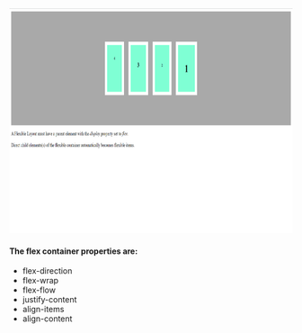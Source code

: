 <img src="flexbox1.png" width="700" height="400">


#### The flex container properties are:

* flex-direction
* flex-wrap
* flex-flow
* justify-content
* align-items
* align-content